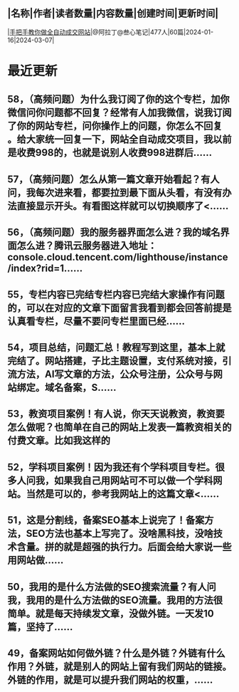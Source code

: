 |名称|作者|读者数量|内容数量|创建时间|更新时间|
---
|[手把手教你做全自动成交网站](https://xiaobot.net/p/wangzhan?refer=0b133df9-27dc-423b-8101-639049001c13)|@阿拉丁@叁心笔记|477人|60篇|2024-01-16|2024-03-07|

# 最近更新
## 58，（高频问题）为什么我订阅了你的这个专栏，加你微信问你问题都不回复？经常有人加我微信，说我订阅了你的网站专栏，问你操作上的问题，你怎么不回复 。给大家统一回复一下，网站全自动成交项目，我以前是收费998的，也就是说别人收费998进群后......
## 57，（高频问题）怎么从第一篇文章开始看起？有人问，我每次进来看，都要拉到最下面从头看，有没有办法直接显示开头。有看图这样就可以切换顺序了<......
## 56，（高频问题）我的服务器界面怎么进？我的域名界面怎么进？腾讯云服务器进入地址：console.cloud.tencent.com/lighthouse/instance/index?rid=1......
## 55，专栏内容已完结专栏内容已完结大家操作有问题的，可以在对应的文章下面留言我看到都会回答前提是认真看专栏，尽量不要问专栏里面已经......
## 54，项目总结，问题汇总！教程写到这里，基本上就完结了。网站搭建，子比主题设置，支付系统对接，引流方法，AI写文章的方法，公众号注册，公众号与网站绑定。域名备案，S......
## 53，教资项目案例！有人说，你天天说教资，教资要怎么做呢？也简单在自己的网站上发表一篇教资相关的付费文章。比如我这样的
## 52，学科项目案例！因为我还有个学科项目专栏。很多人问我，如果我自己用网站可不可以做一个学科网站。当然是可以的，参考我网站上的这篇文章<......
## 51，这是分割线，备案SEO基本上说完了！备案方法，SEO方法也基本上写完了。没啥黑科技，没啥技术含量。拼的就是超强的执行力。后面会给大家说一些用网站做......
## 50，我用的是什么方法做的SEO搜索流量？有人问我，我用的是什么方法做的SEO流量。我用的方法很简单。就是每天持续发文章，没做外链。一天发10篇，坚持了......
## 49，备案网站如何做外链？什么是外链？外链有什么作用？外链，就是别人的网站上留有我们网站的链接。外链的作用，就是可以提升我们网站的权重，......

